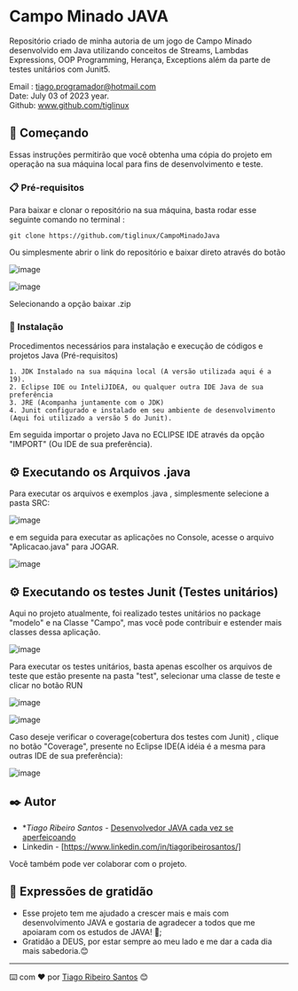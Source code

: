 # Campo Minado JAVA
Repositório criado de minha autoria de um jogo de Campo Minado desenvolvido em Java utilizando conceitos de Streams, Lambdas Expressions, OOP Programming, Herança, Exceptions além da parte de testes unitários com Junit5.

Email : tiago.programador@hotmail.com<br>
Date: July 03 of 2023 year. <br>
Github: www.github.com/tiglinux

## 🚀 Começando

Essas instruções permitirão que você obtenha uma cópia do projeto em operação na sua máquina local para fins de desenvolvimento e teste.

### 📋 Pré-requisitos

Para baixar e clonar o repositório na sua máquina, basta rodar esse seguinte comando no terminal :

```
git clone https://github.com/tiglinux/CampoMinadoJava
```

Ou simplesmente abrir o link do repositório e baixar direto através do botão

![image](https://github.com/tiglinux/CursoProfissional-JAVACodes2023/assets/8001737/f2f0c04b-c562-472d-a813-d0a0a1c67523)

![image](https://github.com/tiglinux/CampoMinadoJava/assets/8001737/3527a77b-cac0-4eeb-a52a-755d07f72468)


Selecionando a opção baixar .zip


### 🔧 Instalação

Procedimentos necessários para instalação e execução de códigos e projetos Java (Pré-requisitos)
```
1. JDK Instalado na sua máquina local (A versão utilizada aqui é a 19).
2. Eclipse IDE ou InteliJIDEA, ou qualquer outra IDE Java de sua preferência
3. JRE (Acompanha juntamente com o JDK)
4. Junit configurado e instalado em seu ambiente de desenvolvimento (Aqui foi utilizado a versão 5 do Junit).
```

Em seguida importar o projeto Java no ECLIPSE IDE através da opção "IMPORT" (Ou IDE de sua preferência).

## ⚙️ Executando os Arquivos .java 

Para executar os arquivos e exemplos .java , simplesmente selecione a pasta SRC:

![image](https://github.com/tiglinux/CampoMinadoJava/assets/8001737/7df3d718-3320-4478-9c7d-e3bae0bd095f)


e em seguida para executar as aplicações no Console, acesse  o arquivo "Aplicacao.java" para JOGAR.

![image](https://github.com/tiglinux/CampoMinadoJava/assets/8001737/f924d662-5f9c-46e5-a1c2-13ea892b0e85)


## ⚙️ Executando os testes Junit (Testes unitários)

Aqui no projeto atualmente, foi realizado testes unitários no package "modelo" e na Classe "Campo", mas você pode contribuir e estender mais classes dessa aplicação.

![image](https://github.com/tiglinux/CampoMinadoJava/assets/8001737/64e59ab0-9106-47ce-935a-75a8f655433f)


Para executar os testes unitários, basta apenas escolher os arquivos de teste que estão presente na pasta "test", selecionar uma classe de teste e clicar no botão RUN 

![image](https://github.com/tiglinux/CampoMinadoJava/assets/8001737/6bd15f01-4efd-4b52-9318-349583b02c8d)


![image](https://github.com/tiglinux/CampoMinadoJava/assets/8001737/3b159ddc-15f0-4672-8a3b-ebf75b06b25a)


Caso deseje verificar o coverage(cobertura dos testes com Junit) , clique no botão "Coverage", presente no Eclipse IDE(A idéia é a mesma para outras IDE de sua preferência):

![image](https://github.com/tiglinux/CampoMinadoJava/assets/8001737/11ec28ff-fecb-4ce8-adaa-4704f7d8dc06)



## ✒️ Autor

* **Tiago Ribeiro Santos*  - [Desenvolvedor JAVA cada vez se aperfeiçoando](https://github.com/tiglinux/)
* Linkedin - [https://www.linkedin.com/in/tiagoribeirosantos/]

Você também pode ver colaborar com o projeto.


## 🎁 Expressões de gratidão

* Esse projeto tem me ajudado a crescer mais e mais com desenvolvimento JAVA e gostaria de agradecer a todos que me apoiaram com os estudos de JAVA! 📢;
* Gratidão a DEUS, por estar sempre ao meu lado e me dar a cada dia mais sabedoria.😊

---
⌨️ com ❤️ por [Tiago Ribeiro Santos](https://github.com/tiglinux/) 😊
